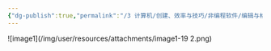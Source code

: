 ```yaml
---
{"dg-publish":true,"permalink":"/3 计算机/创建、效率与技巧/非编程软件/编辑与格式/msoffice/我的office trick/word目录没有右对齐/","title":"word目录没有右对齐"}
---
```



![image1](/img/user/resources/attachments/image1-19 2.png)